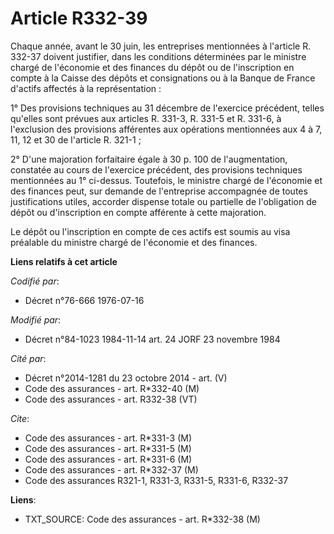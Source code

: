 # Article R332-39

Chaque année, avant le 30 juin, les entreprises mentionnées à l'article R. 332-37 doivent justifier, dans les conditions
déterminées par le ministre chargé de l'économie et des finances du dépôt ou de l'inscription en compte à la Caisse des
dépôts et consignations ou à la Banque de France d'actifs affectés à la représentation :

1° Des provisions techniques au 31 décembre de l'exercice précédent, telles qu'elles sont prévues aux articles R. 331-3, R.
331-5 et R. 331-6, à l'exclusion des provisions afférentes aux opérations mentionnées aux 4 à 7, 11, 12 et 30 de l'article R.
321-1 ;

2° D'une majoration forfaitaire égale à 30 p. 100 de l'augmentation, constatée au cours de l'exercice précédent, des
provisions techniques mentionnées au 1° ci-dessus. Toutefois, le ministre chargé de l'économie et des finances peut, sur
demande de l'entreprise accompagnée de toutes justifications utiles, accorder dispense totale ou partielle de l'obligation de
dépôt ou d'inscription en compte afférente à cette majoration.

Le dépôt ou l'inscription en compte de ces actifs est soumis au visa préalable du ministre chargé de l'économie et des
finances.

**Liens relatifs à cet article**

_Codifié par_:

  - Décret n°76-666 1976-07-16

_Modifié par_:

  - Décret n°84-1023 1984-11-14 art. 24 JORF 23 novembre 1984

_Cité par_:

  - Décret n°2014-1281 du 23 octobre 2014 - art. (V)
  - Code des assurances - art. R*332-40 (M)
  - Code des assurances - art. R332-38 (VT)

_Cite_:

  - Code des assurances - art. R*331-3 (M)
  - Code des assurances - art. R*331-5 (M)
  - Code des assurances - art. R*331-6 (M)
  - Code des assurances - art. R*332-37 (M)
  - Code des assurances R321-1, R331-3, R331-5, R331-6, R332-37

**Liens**:

  - TXT_SOURCE: Code des assurances - art. R*332-38 (M)
